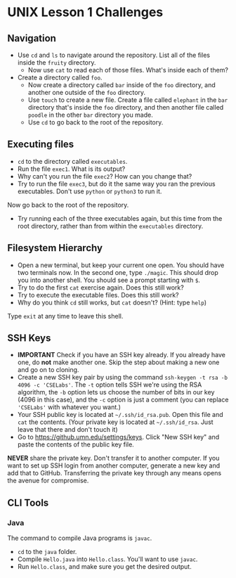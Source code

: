UNIX Lesson 1 Challenges
=============

## Navigation

- Use `cd` and `ls` to navigate around the repository. List all of the files inside the `fruity` directory.
  - Now use `cat` to read each of those files. What's inside each of them?
- Create a directory called `foo`.
  - Now create a directory called `bar` inside of the `foo` directory, and another one outside of the `foo` directory.
  - Use `touch` to create a new file. Create a file called `elephant` in the `bar` directory that's inside the `foo` directory, and then another file called `poodle` in the other `bar` directory you made.
  - Use `cd` to go back to the root of the repository.

## Executing files

- `cd` to the directory called `executables`.
- Run the file `exec1`. What is its output?
- Why can't you run the file `exec2`? How can you change that?
- Try to run the file `exec3`, but do it the same way you ran the previous executables. Don't use `python` or `python3` to run it.

Now go back to the root of the repository.
- Try running each of the three executables again, but this time from the root directory, rather than from within the `executables` directory.

## Filesystem Hierarchy

- Open a new terminal, but keep your current one open. You should have two terminals now. In the second one, type `./magic`. This should drop you into another shell. You should see a prompt starting with `$`.
- Try to do the first `cat` exercise again. Does this still work?
- Try to execute the executable files. Does this still work?
- Why do you think `cd` still works, but `cat` doesn't? (Hint: type `help`)

Type `exit` at any time to leave this shell.

## SSH Keys

- **IMPORTANT** Check if you have an SSH key already. If you already have one, do **not** make another one. Skip the step about making a new one and go on to cloning.
- Create a new SSH key pair by using the command `ssh-keygen -t rsa -b 4096 -c 'CSELabs'`. The `-t` option tells SSH we're using the RSA algorithm, the `-b` option lets us choose the number of bits in our key (4096 in this case), and the `-c` option is just a comment (you can replace `'CSELabs'` with whatever you want.)
- Your SSH public key is located at `~/.ssh/id_rsa.pub`. Open this file and `cat` the contents. (Your private key is located at `~/.ssh/id_rsa`. Just leave that there and don't touch it)
- Go to https://github.umn.edu/settings/keys. Click "New SSH key" and paste the contents of the public key file.

**NEVER** share the private key. Don't transfer it to another computer. If you want to set up SSH login from another computer, generate a new key and add that to GitHub. Transferring the private key through any means opens the avenue for compromise.

## CLI Tools

### Java

The command to compile Java programs is `javac`.

- `cd` to the `java` folder.
- Compile `Hello.java` into `Hello.class`. You'll want to use `javac`.
- Run `Hello.class`, and make sure you get the desired output.